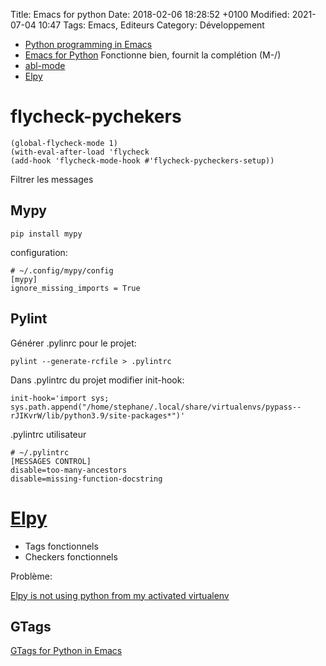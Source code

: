 Title:  Emacs for python
Date:   2018-02-06 18:28:52 +0100
Modified: 2021-07-04 10:47
Tags: Emacs, Editeurs
Category: Développement


* [Python programming in Emacs](https://www.emacswiki.org/emacs/PythonProgrammingInEmacs)
* [Emacs for Python](https://github.com/gabrielelanaro/emacs-for-python) Fonctionne bien, fournit la complétion (M-/)
* [abl-mode](https://github.com/afroisalreadyinu/abl-mode)
* [Elpy](https://github.com/jorgenschaefer/elpy)


# flycheck-pychekers

    (global-flycheck-mode 1)
    (with-eval-after-load 'flycheck
    (add-hook 'flycheck-mode-hook #'flycheck-pycheckers-setup))

Filtrer les messages

## Mypy

    pip install mypy

configuration: 

    # ~/.config/mypy/config
    [mypy]
    ignore_missing_imports = True

## Pylint

Générer .pylinrc pour le projet:

    pylint --generate-rcfile > .pylintrc

Dans .pylintrc du projet modifier init-hook:

    init-hook='import sys; sys.path.append("/home/stephane/.local/share/virtualenvs/pypass--rJIKvrW/lib/python3.9/site-packages*")'

.pylintrc utilisateur

    # ~/.pylintrc
    [MESSAGES CONTROL]
    disable=too-many-ancestors
    disable=missing-function-docstring


# [Elpy](https://github.com/jorgenschaefer/elpy)

* Tags fonctionnels
* Checkers fonctionnels

Problème:

[Elpy is not using python from my activated virtualenv](https://github.com/jorgenschaefer/elpy/issues/538)

## GTags

[GTags for Python in Emacs](https://blade6570.github.io/soumyatripathy/blog_gnuglobal/gnu_global.html)
